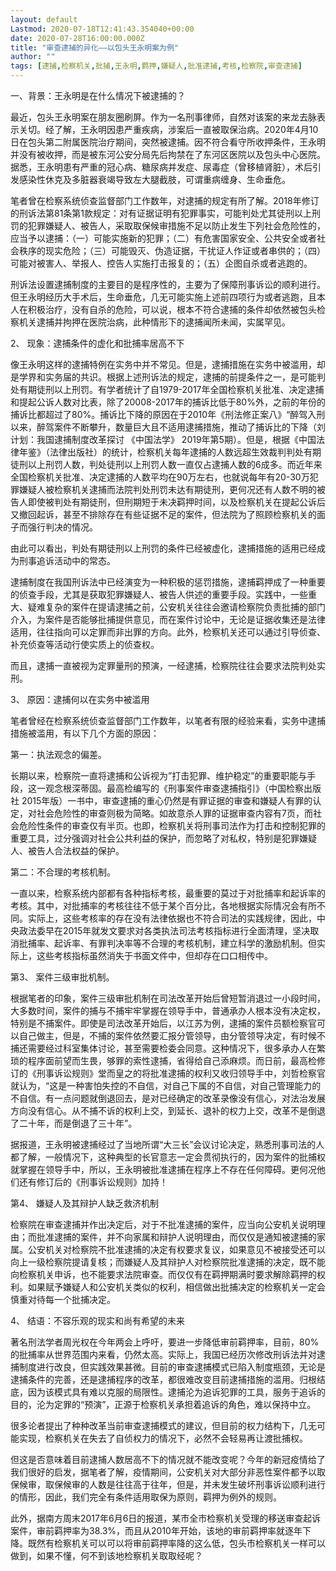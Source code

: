 ```yaml
---
layout: default
Lastmod: 2020-07-18T12:41:43.354040+00:00
date: 2020-07-28T16:00:00.000Z
title: "审查逮捕的异化——以包头王永明案为例"
author: ""
tags: [逮捕,检察机关,批捕,王永明,羁押,嫌疑人,批准逮捕,考核,检察院,审查逮捕]
---
```


一、背景：王永明是在什么情况下被逮捕的？

最近，包头王永明案在朋友圈刷屏。作为一名刑事律师，自然对该案的来龙去脉表示关切。经了解，王永明因患严重疾病，涉案后一直被取保治病。2020年4月10日在包头第二附属医院治疗期间，突然被逮捕。因不符合看守所收押条件，王永明并没有被收押，而是被东河公安分局先后拘禁在了东河区医院以及包头中心医院。据悉，王永明患有严重的冠心病、糖尿病并发症、尿毒症（曾移植肾脏），术后引发感染性休克及多脏器衰竭导致左大腿截肢，可谓重病缠身、生命垂危。

笔者曾在检察系统侦查监督部门工作数年，对逮捕的规定有所了解。2018年修订的刑诉法第81条第1款规定：对有证据证明有犯罪事实，可能判处尤其徒刑以上刑罚的犯罪嫌疑人、被告人，采取取保候审措施不足以防止发生下列社会危险性的，应当予以逮捕：（一）可能实施新的犯罪；（二）有危害国家安全、公共安全或者社会秩序的现实危险；（三）可能毁灭、伪造证据，干扰证人作证或者串供的；（四）可能对被害人、举报人、控告人实施打击报复的；（五）企图自杀或者逃跑的。

刑诉法设置逮捕制度的主要目的是程序性的，主要为了保障刑事诉讼的顺利进行。但王永明经历大手术后，生命垂危，几无可能实施上述前四项行为或者逃跑，且本人在积极治疗，没有自杀的危险，可以说，根本不符合逮捕的条件却依然被包头检察机关逮捕并拘押在医院治病，此种情形下的逮捕闻所未闻，实属罕见。

2、 现象：逮捕条件的虚化和批捕率居高不下

像王永明这样的逮捕特例在实务中并不常见。但是，逮捕措施在实务中被滥用，却是学界和实务届的共识。根据上述刑诉法的规定，逮捕的前提条件之一，是可能判处有期徒刑以上刑罚。有学者统计了自1979-2017年全国检察机关批准、决定逮捕和提起公诉人数对比表，除了20008-2017年的捕诉比低于80%外，之前的年份的捕诉比都超过了80%。捕诉比下降的原因在于2010年《刑法修正案八》“醉驾入刑以来，醉驾案件不断攀升，数量巨大且不适用逮捕措施，推动了捕诉比的下降（刘计划：我国逮捕制度改革探讨 《中国法学》 2019年第5期）。但是，根据《中国法律年鉴》（法律出版社）的统计，检察机关每年逮捕的人数远超生效裁判判处有期徒刑以上刑罚人数，判处徒刑以上刑罚人数一直仅占逮捕人数的6成多。而近年来全国检察机关批准、决定逮捕的人数平均在90万左右，也就说每年有20-30万犯罪嫌疑人被检察机关逮捕而法院判处刑罚未达有期徒刑，更何况还有人数不明的被告人即使被判处有期徒刑，但刑期短于未决羁押时间，以及检察机关在提起公诉后又撤回起诉，甚至不排除存在有些证据不足的案件，但法院为了照顾检察机关的面子而强行判决的情况。

由此可以看出，判处有期徒刑以上刑罚的条件已经被虚化，逮捕措施的适用已经成为刑事追诉活动中的常态。

逮捕制度在我国刑诉法中已经演变为一种积极的惩罚措施，逮捕羁押成了一种重要的侦查手段，尤其是获取犯罪嫌疑人、被告人供述的重要手段。实践中，一些重大、疑难复杂的案件在提请逮捕之前，公安机关往往会邀请检察院负责批捕的部门介入，为案件是否能够批捕提供意见，而在案件讨论中，无论是证据收集还是法律适用，往往指向可以定罪而非出罪的方向。此外，检察机关还可以通过引导侦查、补充侦查等活动行使实质上的侦查权。

而且，逮捕一直被视为定罪量刑的预演，一经逮捕，检察院往往会要求法院判处实刑。

3、 原因：逮捕何以在实务中被滥用

笔者曾经在检察系统侦查监督部门工作数年，以笔者有限的经验来看，实务中逮捕措施被滥用，有以下几个方面的原因：

第一：执法观念的偏差。

长期以来，检察院一直将逮捕和公诉视为”打击犯罪、维护稳定”的重要职能与手段，这一观念根深蒂固。最高检编写的《刑事案件审查逮捕指引》（中国检察出版社 2015年版）一书中，审查逮捕的重心仍然是有罪证据的审查和嫌疑人有罪的认定，对社会危险性的审查则极为简略。如故意杀人罪的证据审查内容有7页，而社会危险性条件的审查仅有半页。也即，检察机关将刑事司法作为打击和控制犯罪的重要工具，过分强调对社会公共利益的保护，而忽略了对私权，特别是犯罪嫌疑人、被告人合法权益的保护。

第二：不合理的考核机制。

一直以来，检察系统内部都有各种指标考核，最重要的莫过于对批捕率和起诉率的考核。其中，对批捕率的考核往往不低于某个百分比，各地根据实际情况会有所不同。实际上，这些考核率的存在没有法律依据也不符合司法的实践规律，因此，中央政法委早在2015年就发文要求对各类执法司法考核指标进行全面清理，坚决取消批捕率、起诉率、有罪判决率等不合理的考核机制，建立科学的激励机制。但实际上，这些考核指标虽然消失于书面文件中，但却存在口口相传中。

第3、 案件三级审批机制。

根据笔者的印象，案件三级审批机制在司法改革开始后曾短暂消退过一小段时间，大多数时间，案件的捕与不捕牢牢掌握在领导手中，普通承办人根本没有决定权，特别是不捕案件。即使是司法改革开始后，以江苏为例，逮捕的案件员额检察官可以自己做主，但是，不捕的案件依然要汇报分管领导，由分管领导决定，有时候不捕还需要经过科室集体讨论，甚至需要检委会同意。这种情况下，很多承办人在繁琐的程序面前望而生畏，够罪的索性逮捕，省得给自己添麻烦。而日前，最高检修订的《刑事诉讼规则》堂而皇之的将批准逮捕的权利又收归领导手中，刘哲检察官就认为，“这是一种害怕失控的不自信，对自己下属的不自信，对自己管理能力的不自信。有一点问题就倒退回去，是对已经确定的改革录像没有信心，对法治发展方向没有信心。从不捕不诉的权利上交，到延长、退补的权力上交，改革不是倒退了二十年，而是倒退了三十年”。

据报道，王永明被逮捕经过了当地所谓“大三长”会议讨论决定，熟悉刑事司法的人都了解，一般情况下，这种典型的长官意志一定会贯彻执行的，因为案件的批捕权就掌握在领导手中，所以，王永明被批准逮捕在程序上不存在任何障碍。更何况他们还有修订后的《刑事诉讼规则》加持！

第4、 嫌疑人及其辩护人缺乏救济机制

检察院在审查逮捕并作出决定后，对于不批准逮捕的案件，应当向公安机关说明理由；而批准逮捕的案件，并不向家属和辩护人说明理由，而仅仅是通知被逮捕的家属。公安机关对检察院不批准逮捕的决定有权要求复议，如果意见不被接受还可以向上一级检察院提请复核；而嫌疑人及其辩护人对检察院批准逮捕的决定，既不能向检察机关申诉，也不能要求法院审查。而仅仅有在羁押期满时要求解除羁押的权利。如果赋予嫌疑人和公安机关类似的权利，相信做出批捕决定的检察机关一定会慎重对待每一个批捕决定。

4、 结语：不容乐观的现实和尚有希望的未来

著名刑法学者周光权在今年两会上呼吁，要进一步降低审前羁押率，目前，80%的批捕率从世界范围内来看，仍然太高。实际上，我国已经历次修改刑诉法并对逮捕制度进行改良，但实践效果甚微。目前的审查逮捕模式已陷入制度瓶颈，无论是逮捕条件的完善，还是逮捕程序的改革，都很难改变目前逮捕措施的滥用。归根结底，因为该模式具有难以克服的局限性。逮捕沦为追诉犯罪的工具，服务于追诉的目的，沦为定罪的“预演”，正源于检察机关承担着追诉的角色，难以保持中立。

很多论者提出了种种改革当前审查逮捕模式的建议，但目前的权力结构下，几无可能实现，检察机关在失去了自侦权力的情况下，必然不会轻易再让渡批捕权。

但这是否意味着目前逮捕人数居高不下的情况就不能改变呢？今年的新冠疫情给了我们很好的启发，据笔者了解，疫情期间，公安机关对大部分非恶性案件都予以取保候审，取保候审的人数是往往高于往年，但是，并未发生破坏刑事诉讼顺利进行的情形，因此，我们完全有条件适用取保为原则，羁押为例外的规则。

此外，据南方周末2017年6月6日的报道，某市全市检察机关受理的移送审查起诉案件，审前羁押率为38.3%，而且从2010年开始，该地的审前羁押率就逐年下降。既然有检察机关可以可以将审前羁押率降的这么低，包头市检察机关一样可以做到，如果不懂，何不到该地检察机关取取经呢？

